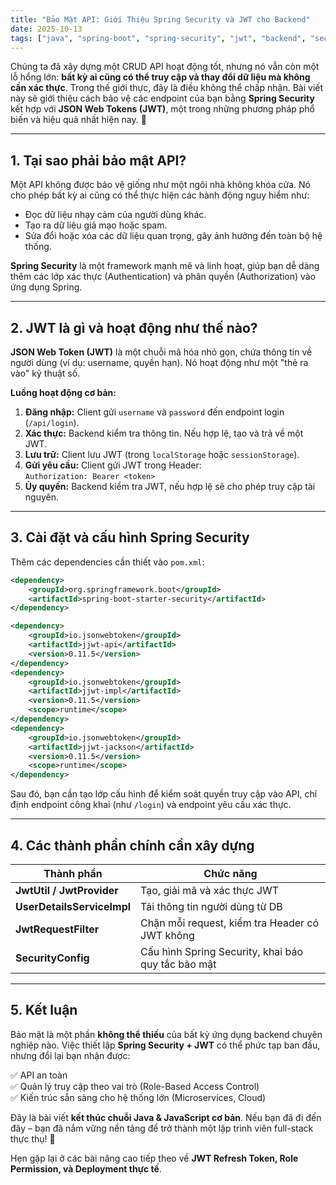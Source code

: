 ```yaml
---
title: "Bảo Mật API: Giới Thiệu Spring Security và JWT cho Backend"
date: 2025-10-13
tags: ["java", "spring-boot", "spring-security", "jwt", "backend", "security"]
---
```


Chúng ta đã xây dựng một CRUD API hoạt động tốt, nhưng nó vẫn còn một lỗ hổng lớn: **bất kỳ ai cũng có thể truy cập và thay đổi dữ liệu mà không cần xác thực**. Trong thế giới thực, đây là điều không thể chấp nhận. Bài viết này sẽ giới thiệu cách bảo vệ các endpoint của bạn bằng **Spring Security** kết hợp với **JSON Web Tokens (JWT)**, một trong những phương pháp phổ biến và hiệu quả nhất hiện nay. 🔐

---

## 1. Tại sao phải bảo mật API?

Một API không được bảo vệ giống như một ngôi nhà không khóa cửa. Nó cho phép bất kỳ ai cũng có thể thực hiện các hành động nguy hiểm như:

- Đọc dữ liệu nhạy cảm của người dùng khác.
- Tạo ra dữ liệu giả mạo hoặc spam.
- Sửa đổi hoặc xóa các dữ liệu quan trọng, gây ảnh hưởng đến toàn bộ hệ thống.

**Spring Security** là một framework mạnh mẽ và linh hoạt, giúp bạn dễ dàng thêm các lớp xác thực (Authentication) và phân quyền (Authorization) vào ứng dụng Spring.

---

## 2. JWT là gì và hoạt động như thế nào?

**JSON Web Token (JWT)** là một chuỗi mã hóa nhỏ gọn, chứa thông tin về người dùng (ví dụ: username, quyền hạn). Nó hoạt động như một "thẻ ra vào" kỹ thuật số.

**Luồng hoạt động cơ bản:**

1. **Đăng nhập:** Client gửi `username` và `password` đến endpoint login (`/api/login`).
2. **Xác thực:** Backend kiểm tra thông tin. Nếu hợp lệ, tạo và trả về một JWT.
3. **Lưu trữ:** Client lưu JWT (trong `localStorage` hoặc `sessionStorage`).
4. **Gửi yêu cầu:** Client gửi JWT trong Header:  
   `Authorization: Bearer <token>`
5. **Ủy quyền:** Backend kiểm tra JWT, nếu hợp lệ sẽ cho phép truy cập tài nguyên.

---

## 3. Cài đặt và cấu hình Spring Security

Thêm các dependencies cần thiết vào `pom.xml`:

```xml
<dependency>
    <groupId>org.springframework.boot</groupId>
    <artifactId>spring-boot-starter-security</artifactId>
</dependency>

<dependency>
    <groupId>io.jsonwebtoken</groupId>
    <artifactId>jjwt-api</artifactId>
    <version>0.11.5</version>
</dependency>
<dependency>
    <groupId>io.jsonwebtoken</groupId>
    <artifactId>jjwt-impl</artifactId>
    <version>0.11.5</version>
    <scope>runtime</scope>
</dependency>
<dependency>
    <groupId>io.jsonwebtoken</groupId>
    <artifactId>jjwt-jackson</artifactId>
    <version>0.11.5</version>
    <scope>runtime</scope>
</dependency>
```

Sau đó, bạn cần tạo lớp cấu hình để kiểm soát quyền truy cập vào API, chỉ định endpoint công khai (như `/login`) và endpoint yêu cầu xác thực.

---

## 4. Các thành phần chính cần xây dựng

| Thành phần | Chức năng |
|------------|----------|
| **JwtUtil / JwtProvider** | Tạo, giải mã và xác thực JWT |
| **UserDetailsServiceImpl** | Tải thông tin người dùng từ DB |
| **JwtRequestFilter** | Chặn mỗi request, kiểm tra Header có JWT không |
| **SecurityConfig** | Cấu hình Spring Security, khai báo quy tắc bảo mật |

---

## 5. Kết luận

Bảo mật là một phần **không thể thiếu** của bất kỳ ứng dụng backend chuyên nghiệp nào. Việc thiết lập **Spring Security + JWT** có thể phức tạp ban đầu, nhưng đổi lại bạn nhận được:

✅ API an toàn  
✅ Quản lý truy cập theo vai trò (Role-Based Access Control)  
✅ Kiến trúc sẵn sàng cho hệ thống lớn (Microservices, Cloud)

Đây là bài viết **kết thúc chuỗi Java & JavaScript cơ bản**. Nếu bạn đã đi đến đây – bạn đã nắm vững nền tảng để trở thành một lập trình viên full-stack thực thụ! 🚀

Hẹn gặp lại ở các bài nâng cao tiếp theo về **JWT Refresh Token, Role Permission, và Deployment thực tế**.
